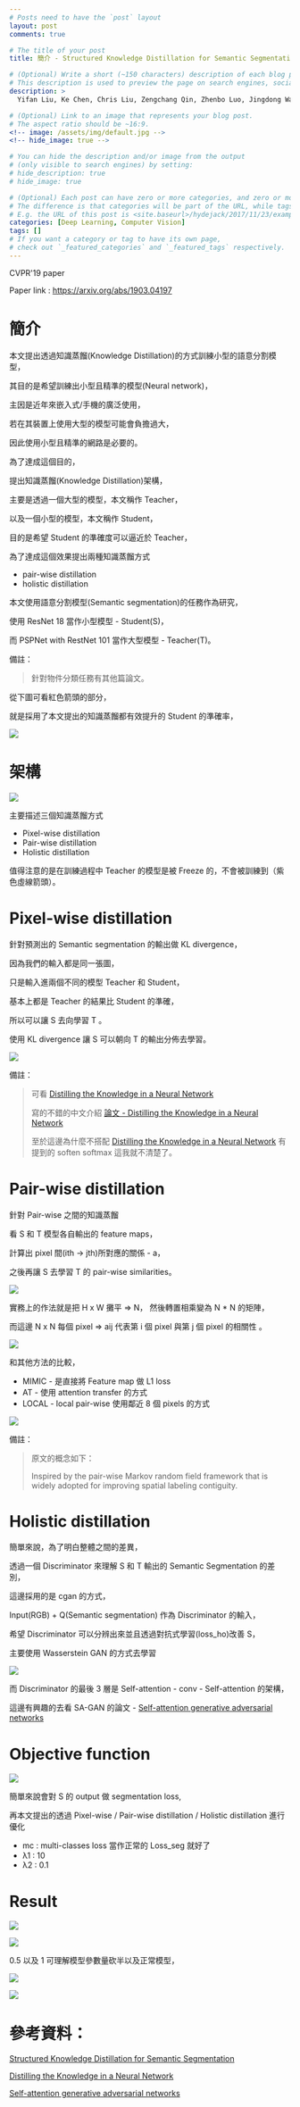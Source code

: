 ```yaml
---
# Posts need to have the `post` layout
layout: post
comments: true

# The title of your post
title: 簡介 - Structured Knowledge Distillation for Semantic Segmentation

# (Optional) Write a short (~150 characters) description of each blog post.
# This description is used to preview the page on search engines, social media, etc.
description: >
  Yifan Liu, Ke Chen, Chris Liu, Zengchang Qin, Zhenbo Luo, Jingdong Wang. ["Structured Knowledge Distillation for Semantic Segmentation"](https://arxiv.org/abs/1903.04197). In CVPR'19.

# (Optional) Link to an image that represents your blog post.
# The aspect ratio should be ~16:9.
<!-- image: /assets/img/default.jpg -->
<!-- hide_image: true -->

# You can hide the description and/or image from the output
# (only visible to search engines) by setting:
# hide_description: true
# hide_image: true

# (Optional) Each post can have zero or more categories, and zero or more tags.
# The difference is that categories will be part of the URL, while tags will not.
# E.g. the URL of this post is <site.baseurl>/hydejack/2017/11/23/example-content/
categories: [Deep Learning, Computer Vision]
tags: []
# If you want a category or tag to have its own page,
# check out `_featured_categories` and `_featured_tags` respectively.
---
```

CVPR'19 paper

Paper link : https://arxiv.org/abs/1903.04197


# 簡介

本文提出透過知識蒸餾(Knowledge Distillation)的方式訓練小型的語意分割模型，

其目的是希望訓練出小型且精準的模型(Neural network)，

主因是近年來嵌入式/手機的廣泛使用，

若在其裝置上使用大型的模型可能會負擔過大，

因此使用小型且精準的網路是必要的。

為了達成這個目的，

提出知識蒸餾(Knowledge Distillation)架構，

主要是透過一個大型的模型，本文稱作 Teacher，

以及一個小型的模型，本文稱作 Student，

目的是希望 Student 的準確度可以逼近於 Teacher，

為了達成這個效果提出兩種知識蒸餾方式
- pair-wise distillation
- holistic distillation

本文使用語意分割模型(Semantic segmentation)的任務作為研究，

使用 ResNet 18 當作小型模型 - Student(S)，

而 PSPNet with RestNet 101 當作大型模型 - Teacher(T)。

備註：
> 針對物件分類任務有其他篇論文。

從下圖可看紅色箭頭的部分，

就是採用了本文提出的知識蒸餾都有效提升的 Student 的準確率，

![](/assets/img/2019-03-23-structured-Knowledge-Distillation/fig1.png)


# 架構

![](/assets/img/2019-03-23-structured-Knowledge-Distillation/fig2.png)

主要描述三個知識蒸餾方式
- Pixel-wise distillation 
- Pair-wise distillation 
- Holistic distillation

值得注意的是在訓練過程中 Teacher 的模型是被 Freeze 的，不會被訓練到（紫色虛線箭頭）。

# Pixel-wise distillation 
針對預測出的 Semantic segmentation 的輸出做 KL divergence，

因為我們的輸入都是同一張圖，

只是輸入進兩個不同的模型 Teacher 和 Student，

基本上都是 Teacher 的結果比 Student 的準確，

所以可以讓 S 去向學習 T 。

使用 KL divergence 讓 S 可以朝向 T 的輸出分佈去學習。

![](/assets/img/2019-03-23-structured-Knowledge-Distillation/eq1.png)

備註：
> 可看 [Distilling the Knowledge in a Neural Network]
>
> 寫的不錯的中文介紹 [論文 - Distilling the Knowledge in a Neural Network]
>
> 至於這邊為什麼不搭配 [Distilling the Knowledge in a Neural Network] 有提到的 soften softmax 這我就不清楚了。

# Pair-wise distillation 
針對 Pair-wise 之間的知識蒸餾

看 S 和 T  模型各自輸出的 feature maps，

計算出 pixel 間(ith -> jth)所對應的關係 - a，

之後再讓 S 去學習 T 的 pair-wise similarities。

![](/assets/img/2019-03-23-structured-Knowledge-Distillation/eq2.png)

實務上的作法就是把 H x W 攤平 => N， 然後轉置相乘變為 N * N 的矩陣，

而這邊 N x N 每個 pixel => aij 代表第 i 個 pixel 與第 j 個 pixel 的相關性 。

![](/assets/img/2019-03-23-structured-Knowledge-Distillation/aij.png)

和其他方法的比較， 

- MIMIC - 是直接將 Feature map 做 L1 loss
- AT - 使用 attention transfer 的方式
- LOCAL - local pair-wise 使用鄰近 8 個 pixels 的方式

![](/assets/img/2019-03-23-structured-Knowledge-Distillation/table2.png)



備註：
> 原文的概念如下：
>
> Inspired by the pair-wise Markov random field framework that is widely adopted for improving spatial labeling contiguity.




# Holistic distillation
簡單來說，為了明白整體之間的差異，

透過一個 Discriminator 來理解 S 和 T 輸出的 Semantic Segmentation 的差別，

這邊採用的是 cgan 的方式，

Input(RGB) + Q(Semantic segmentation) 作為 Discriminator 的輸入，

希望 Discriminator 可以分辨出來並且透過對抗式學習(loss_ho)改善 S，

主要使用 Wasserstein GAN 的方式去學習

![](/assets/img/2019-03-23-structured-Knowledge-Distillation/eq3.png)

而 Discriminator 的最後 3 層是 Self-attention - conv - Self-attention 的架構，

這邊有興趣的去看 SA-GAN 的論文 - [Self-attention generative adversarial networks]

# Objective function

<!-- ![](/assets/img/2019-03-23-structured-Knowledge-Distillation/eq4.png) -->

![](/assets/img/2019-03-23-structured-Knowledge-Distillation/objective-function.png)

簡單來說會對 S 的 output 做 segmentation loss,

再本文提出的透過 Pixel-wise / Pair-wise distillation / Holistic distillation 進行優化

- mc : multi-classes loss 當作正常的 Loss_seg 就好了
- λ1 : 10 
- λ2 : 0.1

# Result

![](/assets/img/2019-03-23-structured-Knowledge-Distillation/fig5.png)

![](/assets/img/2019-03-23-structured-Knowledge-Distillation/fig6.png)

0.5 以及 1 可理解模型參數量砍半以及正常模型，

![](/assets/img/2019-03-23-structured-Knowledge-Distillation/table1.png)

![](/assets/img/2019-03-23-structured-Knowledge-Distillation/table3.png)




# 參考資料：
[Structured Knowledge Distillation for Semantic Segmentation]

[Distilling the Knowledge in a Neural Network]

[Self-attention generative adversarial networks]

[Structured Knowledge Distillation for Semantic Segmentation]:https://arxiv.org/abs/1903.04197

[Distilling the Knowledge in a Neural Network]:https://arxiv.org/abs/1503.02531

[論文 - Distilling the Knowledge in a Neural Network]:https://xmfbit.github.io/2018/06/07/knowledge-distilling/

[Self-attention generative adversarial networks]:https://arxiv.org/abs/1805.08318
